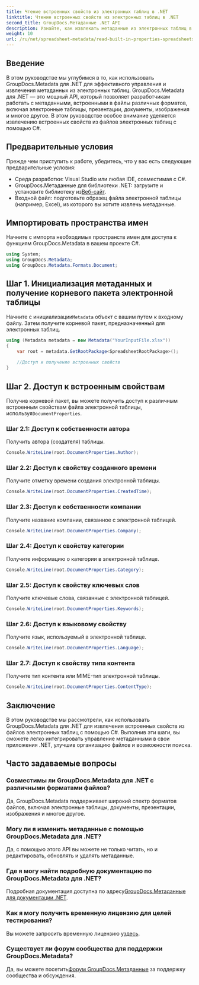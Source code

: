 ```yaml
---
title: Чтение встроенных свойств из электронных таблиц в .NET
linktitle: Чтение встроенных свойств из электронных таблиц в .NET
second_title: GroupDocs.Метаданные .NET API
description: Узнайте, как извлекать метаданные из электронных таблиц в .NET с помощью GroupDocs.Metadata, что улучшает управление документами и их организацию в ваших приложениях.
weight: 10
url: /ru/net/spreadsheet-metadata/read-built-in-properties-spreadsheets/
---
```

## Введение
В этом руководстве мы углубимся в то, как использовать GroupDocs.Metadata для .NET для эффективного управления и извлечения метаданных из электронных таблиц. GroupDocs.Metadata для .NET — это мощный API, который позволяет разработчикам работать с метаданными, встроенными в файлы различных форматов, включая электронные таблицы, презентации, документы, изображения и многое другое. В этом руководстве особое внимание уделяется извлечению встроенных свойств из файлов электронных таблиц с помощью C#.
## Предварительные условия
Прежде чем приступить к работе, убедитесь, что у вас есть следующие предварительные условия:
- Среда разработки: Visual Studio или любая IDE, совместимая с C#.
-  GroupDocs.Метаданные для библиотеки .NET: загрузите и установите библиотеку из[Веб-сайт](https://releases.groupdocs.com/metadata/net/).
- Входной файл: подготовьте образец файла электронной таблицы (например, Excel), из которого вы хотите извлечь метаданные.

## Импортировать пространства имен
Начните с импорта необходимых пространств имен для доступа к функциям GroupDocs.Metadata в вашем проекте C#.
```csharp
using System;
using GroupDocs.Metadata;
using GroupDocs.Metadata.Formats.Document;
```
## Шаг 1. Инициализация метаданных и получение корневого пакета электронной таблицы
 Начните с инициализации`Metadata` объект с вашим путем к входному файлу. Затем получите корневой пакет, предназначенный для электронных таблиц.
```csharp
using (Metadata metadata = new Metadata("YourInputFile.xlsx"))
{
    var root = metadata.GetRootPackage<SpreadsheetRootPackage>();
    
    //Доступ и получение встроенных свойств
}
```
## Шаг 2. Доступ к встроенным свойствам
 Получив корневой пакет, вы можете получить доступ к различным встроенным свойствам файла электронной таблицы, используя`DocumentProperties`.
### Шаг 2.1: Доступ к собственности автора
Получить автора (создателя) таблицы.
```csharp
Console.WriteLine(root.DocumentProperties.Author);
```
### Шаг 2.2: Доступ к свойству созданного времени
Получите отметку времени создания электронной таблицы.
```csharp
Console.WriteLine(root.DocumentProperties.CreatedTime);
```
### Шаг 2.3: Доступ к собственности компании
Получите название компании, связанное с электронной таблицей.
```csharp
Console.WriteLine(root.DocumentProperties.Company);
```
### Шаг 2.4: Доступ к свойству категории
Получите информацию о категории в электронной таблице.
```csharp
Console.WriteLine(root.DocumentProperties.Category);
```
### Шаг 2.5: Доступ к свойству ключевых слов
Получите ключевые слова, связанные с электронной таблицей.
```csharp
Console.WriteLine(root.DocumentProperties.Keywords);
```
### Шаг 2.6: Доступ к языковому свойству
Получите язык, используемый в электронной таблице.
```csharp
Console.WriteLine(root.DocumentProperties.Language);
```
### Шаг 2.7: Доступ к свойству типа контента
Получите тип контента или MIME-тип электронной таблицы.
```csharp
Console.WriteLine(root.DocumentProperties.ContentType);
```

## Заключение
В этом руководстве мы рассмотрели, как использовать GroupDocs.Metadata для .NET для извлечения встроенных свойств из файлов электронных таблиц с помощью C#. Выполнив эти шаги, вы сможете легко интегрировать управление метаданными в свои приложения .NET, улучшив организацию файлов и возможности поиска.

## Часто задаваемые вопросы
### Совместимы ли GroupDocs.Metadata для .NET с различными форматами файлов?
Да, GroupDocs.Metadata поддерживает широкий спектр форматов файлов, включая электронные таблицы, документы, презентации, изображения и многое другое.
### Могу ли я изменить метаданные с помощью GroupDocs.Metadata для .NET?
Да, с помощью этого API вы можете не только читать, но и редактировать, обновлять и удалять метаданные.
### Где я могу найти подробную документацию по GroupDocs.Metadata для .NET?
 Подробная документация доступна по адресу[GroupDocs.Метаданные для документации .NET](https://tutorials.groupdocs.com/metadata/net/).
### Как я могу получить временную лицензию для целей тестирования?
 Вы можете запросить временную лицензию у[здесь](https://purchase.groupdocs.com/temporary-license/).
### Существует ли форум сообщества для поддержки GroupDocs.Metadata?
 Да, вы можете посетить[Форум GroupDocs.Метаданные](https://forum.groupdocs.com/c/metadata/14) за поддержку сообщества и обсуждения.
